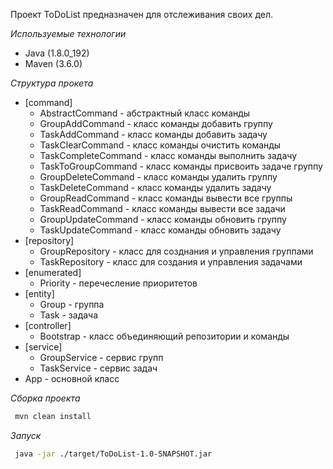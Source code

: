 Проект ToDoList предназначен для отслеживания своих дел.

*Используемые технологии* 
* Java (1.8.0_192)
* Maven (3.6.0)

*Структура прокета*
* [command]
	* AbstractCommand - абстрактный класс команды
	* GroupAddCommand - класс команды добавить группу
    * TaskAddCommand - класс команды добавить задачу
    * TaskClearCommand - класс команды очистить команды
    * TaskCompleteCommand - класс команды выполнить задачу
    * TaskToGroupCommand - класс команды присвоить задаче группу
    * GroupDeleteCommand - класс команды удалить группу
    * TaskDeleteCommand - класс команды удалить задачу
    * GroupReadCommand - класс команды вывести все группы
    * TaskReadCommand - класс команды вывести все задачи
    * GroupUpdateCommand - класс команды обновить группу
    * TaskUpdateCommand - класс команды обновить задачу
* [repository]
  * GroupRepository - класс для созднания и управления группами
  * TaskRepository - класс для создания и управления задачами
* [enumerated]
  * Priority - перечесление приоритетов
* [entity]
  * Group - группа
  * Task - задача
* [controller]
  * Bootstrap - класс объединяющий репозитории и команды 
* [service]
  * GroupService - сервис групп
  * TaskService - сервис задач
* App - основной класс 

*Сборка проекта*
```bash
 mvn clean install
```
 
*Запуск*
```bash
 java -jar ./target/ToDoList-1.0-SNAPSHOT.jar
```